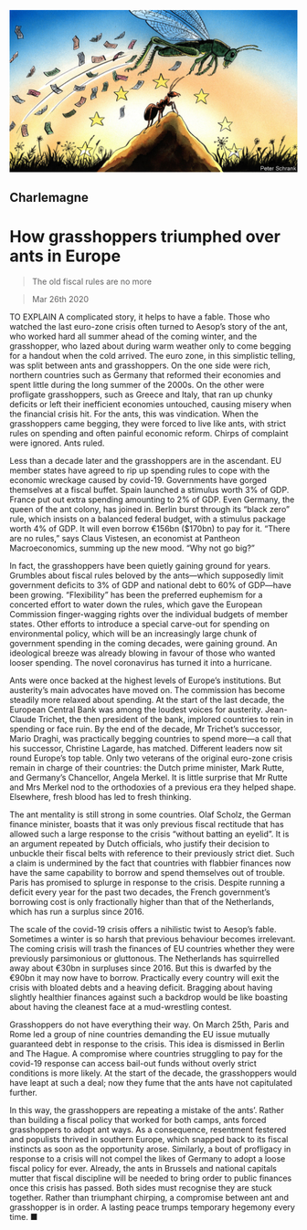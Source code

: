 ![](./images/20200328_EUD000_1.jpg)

## Charlemagne

# How grasshoppers triumphed over ants in Europe

> The old fiscal rules are no more

> Mar 26th 2020

TO EXPLAIN A complicated story, it helps to have a fable. Those who watched the last euro-zone crisis often turned to Aesop’s story of the ant, who worked hard all summer ahead of the coming winter, and the grasshopper, who lazed about during warm weather only to come begging for a handout when the cold arrived. The euro zone, in this simplistic telling, was split between ants and grasshoppers. On the one side were rich, northern countries such as Germany that reformed their economies and spent little during the long summer of the 2000s. On the other were profligate grasshoppers, such as Greece and Italy, that ran up chunky deficits or left their inefficient economies untouched, causing misery when the financial crisis hit. For the ants, this was vindication. When the grasshoppers came begging, they were forced to live like ants, with strict rules on spending and often painful economic reform. Chirps of complaint were ignored. Ants ruled.

Less than a decade later and the grasshoppers are in the ascendant. EU member states have agreed to rip up spending rules to cope with the economic wreckage caused by covid-19. Governments have gorged themselves at a fiscal buffet. Spain launched a stimulus worth 3% of GDP. France put out extra spending amounting to 2% of GDP. Even Germany, the queen of the ant colony, has joined in. Berlin burst through its “black zero” rule, which insists on a balanced federal budget, with a stimulus package worth 4% of GDP. It will even borrow €156bn ($170bn) to pay for it. “There are no rules,” says Claus Vistesen, an economist at Pantheon Macroeconomics, summing up the new mood. “Why not go big?”

In fact, the grasshoppers have been quietly gaining ground for years. Grumbles about fiscal rules beloved by the ants—which supposedly limit government deficits to 3% of GDP and national debt to 60% of GDP—have been growing. “Flexibility” has been the preferred euphemism for a concerted effort to water down the rules, which gave the European Commission finger-wagging rights over the individual budgets of member states. Other efforts to introduce a special carve-out for spending on environmental policy, which will be an increasingly large chunk of government spending in the coming decades, were gaining ground. An ideological breeze was already blowing in favour of those who wanted looser spending. The novel coronavirus has turned it into a hurricane.

Ants were once backed at the highest levels of Europe’s institutions. But austerity’s main advocates have moved on. The commission has become steadily more relaxed about spending. At the start of the last decade, the European Central Bank was among the loudest voices for austerity. Jean-Claude Trichet, the then president of the bank, implored countries to rein in spending or face ruin. By the end of the decade, Mr Trichet’s successor, Mario Draghi, was practically begging countries to spend more—a call that his successor, Christine Lagarde, has matched. Different leaders now sit round Europe’s top table. Only two veterans of the original euro-zone crisis remain in charge of their countries: the Dutch prime minister, Mark Rutte, and Germany’s Chancellor, Angela Merkel. It is little surprise that Mr Rutte and Mrs Merkel nod to the orthodoxies of a previous era they helped shape. Elsewhere, fresh blood has led to fresh thinking.

The ant mentality is still strong in some countries. Olaf Scholz, the German finance minister, boasts that it was only previous fiscal rectitude that has allowed such a large response to the crisis “without batting an eyelid”. It is an argument repeated by Dutch officials, who justify their decision to unbuckle their fiscal belts with reference to their previously strict diet. Such a claim is undermined by the fact that countries with flabbier finances now have the same capability to borrow and spend themselves out of trouble. Paris has promised to splurge in response to the crisis. Despite running a deficit every year for the past two decades, the French government’s borrowing cost is only fractionally higher than that of the Netherlands, which has run a surplus since 2016.

The scale of the covid-19 crisis offers a nihilistic twist to Aesop’s fable. Sometimes a winter is so harsh that previous behaviour becomes irrelevant. The coming crisis will trash the finances of EU countries whether they were previously parsimonious or gluttonous. The Netherlands has squirrelled away about €30bn in surpluses since 2016. But this is dwarfed by the €90bn it may now have to borrow. Practically every country will exit the crisis with bloated debts and a heaving deficit. Bragging about having slightly healthier finances against such a backdrop would be like boasting about having the cleanest face at a mud-wrestling contest.

Grasshoppers do not have everything their way. On March 25th, Paris and Rome led a group of nine countries demanding the EU issue mutually guaranteed debt in response to the crisis. This idea is dismissed in Berlin and The Hague. A compromise where countries struggling to pay for the covid-19 response can access bail-out funds without overly strict conditions is more likely. At the start of the decade, the grasshoppers would have leapt at such a deal; now they fume that the ants have not capitulated further.

In this way, the grasshoppers are repeating a mistake of the ants’. Rather than building a fiscal policy that worked for both camps, ants forced grasshoppers to adopt ant ways. As a consequence, resentment festered and populists thrived in southern Europe, which snapped back to its fiscal instincts as soon as the opportunity arose. Similarly, a bout of profligacy in response to a crisis will not compel the likes of Germany to adopt a loose fiscal policy for ever. Already, the ants in Brussels and national capitals mutter that fiscal discipline will be needed to bring order to public finances once this crisis has passed. Both sides must recognise they are stuck together. Rather than triumphant chirping, a compromise between ant and grasshopper is in order. A lasting peace trumps temporary hegemony every time. ■